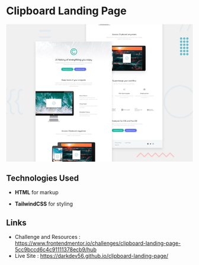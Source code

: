 # Clipboard Landing Page

![Design preview for the News Homepage coding challenge](./design/desktop-preview.jpg)

## Technologies Used

- **HTML** for markup

- **TailwindCSS** for styling

## Links

- Challenge and Resources : https://www.frontendmentor.io/challenges/clipboard-landing-page-5cc9bccd6c4c91111378ecb9/hub
- Live Site : https://darkdev56.github.io/clipboard-landing-page/